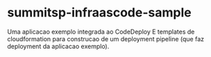 # summitsp-infraascode-sample
Uma aplicacao exemplo integrada ao CodeDeploy E templates de cloudformation para construcao de um deployment pipeline (que faz deployment da aplicacao exemplo).
